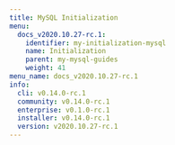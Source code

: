 ```yaml
---
title: MySQL Initialization
menu:
  docs_v2020.10.27-rc.1:
    identifier: my-initialization-mysql
    name: Initialization
    parent: my-mysql-guides
    weight: 41
menu_name: docs_v2020.10.27-rc.1
info:
  cli: v0.14.0-rc.1
  community: v0.14.0-rc.1
  enterprise: v0.1.0-rc.1
  installer: v0.14.0-rc.1
  version: v2020.10.27-rc.1
---
```


